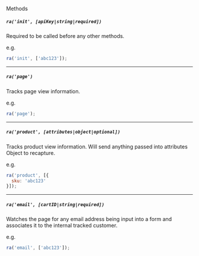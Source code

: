 Methods

##### `ra('init', [apiKey|string|required])`

Required to be called before any other methods.

e.g.

```javascript
ra('init', ['abc123']);
```

---

##### `ra('page')`

Tracks page view information.

e.g.

```javascript
ra('page');
```

---

##### `ra('product', [attributes|object|optional])`

Tracks product view information. Will send anything passed into attributes Object to recapture.

e.g.

```javascript
ra('product', [{
  sku: 'abc123'
}]);
```

---

##### `ra('email', [cartID|string|required])`

Watches the page for any email address being input into a form and associates it to the internal tracked customer.

e.g.

```javascript
ra('email', ['abc123']);
```
